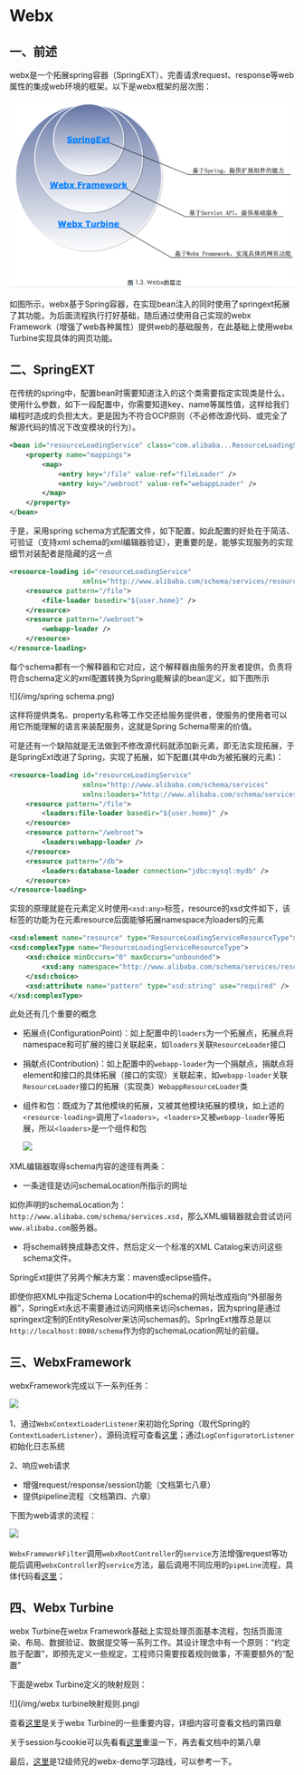 # Webx

## 一、前述

webx是一个拓展spring容器（SpringEXT）、完善请求request、response等web属性的集成web环境的框架。以下是webx框架的层次图：

![](img/webx框架层次图.png)

如图所示，webx基于Spring容器，在实现bean注入的同时使用了springext拓展了其功能，为后面流程执行打好基础，随后通过使用自己实现的webx Framework（增强了web各种属性）提供web的基础服务，在此基础上使用webx Turbine实现具体的网页功能。

## 二、SpringEXT

在传统的spring中，配置bean时需要知道注入的这个类需要指定实现类是什么，使用什么参数，如下一段配置中，你需要知道key、name等属性值，这样给我们编程时造成的负担太大，更是因为不符合OCP原则（不必修改源代码、或完全了解源代码的情况下改变模块的行为）。

```xml
<bean id="resourceLoadingService" class="com.alibaba...ResourceLoadingServiceImpl">  
    <property name="mappings">  
        <map>  
            <entry key="/file" value-ref="fileLoader" />  
            <entry key="/webroot" value-ref="webappLoader" />  
        </map>  
    </property>  
</bean>
```

于是，采用spring schema方式配置文件，如下配置，如此配置的好处在于简洁、可验证（支持xml schema的xml编辑器验证），更重要的是，能够实现服务的实现细节对装配者是隐藏的这一点

```xml
<resource-loading id="resourceLoadingService"  
                  xmlns="http://www.alibaba.com/schema/services/resource-loading">  
    <resource pattern="/file">  
        <file-loader basedir="${user.home}" />  
    </resource>  
    <resource pattern="/webroot">  
        <webapp-loader />  
    </resource>  
</resource-loading> 
```

每个schema都有一个解释器和它对应，这个解释器由服务的开发者提供，负责将符合schema定义的xml配置转换为Spring能解读的bean定义，如下图所示

![](/img/spring schema.png)

这样将提供类名、property名称等工作交还给服务提供者，使服务的使用者可以用它所能理解的语言来装配服务，这就是Spring Schema带来的价值。

可是还有一个缺陷就是无法做到不修改源代码就添加新元素，即无法实现拓展，于是SpringExt改进了Spring，实现了拓展，如下配置(其中db为被拓展的元素)：

```xml
<resource-loading id="resourceLoadingService"  
                  xmlns="http://www.alibaba.com/schema/services"  
                  xmlns:loaders="http://www.alibaba.com/schema/services/resource-loading/loaders">  
    <resource pattern="/file">  
        <loaders:file-loader basedir="${user.home}" />  
    </resource>  
    <resource pattern="/webroot">  
        <loaders:webapp-loader />  
    </resource>  
    <resource pattern="/db">  
        <loaders:database-loader connection="jdbc:mysql:mydb" />   
    </resource>  
</resource-loading>  
```

实现的原理就是在元素定义时使用`<xsd:any>`标签，resource的xsd文件如下，该标签的功能为在元素resource后面能够拓展namespace为loaders的元素

```xml
<xsd:element name="resource" type="ResourceLoadingServiceResourceType">  
<xsd:complexType name="ResourceLoadingServiceResourceType">  
    <xsd:choice minOccurs="0" maxOccurs="unbounded">  
        <xsd:any namespace="http://www.alibaba.com/schema/services/resource-loading/loaders" />   
    </xsd:choice>  
    <xsd:attribute name="pattern" type="xsd:string" use="required" />  
</xsd:complexType>  
```



此处还有几个重要的概念

* 拓展点(ConfigurationPoint)：如上配置中的`loaders`为一个拓展点，拓展点将namespace和可扩展的接口关联起来，如`loaders`关联`ResourceLoader`接口

* 捐献点(Contribution)：如上配置中的`webapp-loader`为一个捐献点，捐献点将element和接口的具体拓展（接口的实现）关联起来，如`webapp-loader`关联`ResourceLoader`接口的拓展（实现类）`WebappResourceLoader`类

* 组件和包：既成为了其他模块的拓展，又被其他模块拓展的模块，如上述的`<resource-loading>`调用了`<loaders>`，`<loaders>`又被`webapp-loader`等拓展，所以`<loaders>`是一个组件和包

  ![](/img/springext组件和包.png)



XML编辑器取得schema内容的途径有两条：

* 一条途径是访问schemaLocation所指示的网址

如你声明的schemaLocation为：`http://www.alibaba.com/schema/services.xsd`，那么XML编辑器就会尝试访问`www.alibaba.com`服务器。

* 将schema转换成静态文件，然后定义一个标准的XML Catalog来访问这些schema文件。

SpringExt提供了另两个解决方案：maven或eclipse插件。

即使你把XML中指定Schema Location中的schema的网址改成指向“外部服务器”，SpringExt永远不需要通过访问网络来访问schemas，因为spring是通过springext定制的EntityResolver来访问schemas的。SprIngExt推荐总是以`http://localhost:8080/schema`作为你的schemaLocation网址的前缀。

## 三、WebxFramework

webxFramework完成以下一系列任务：

![](/img/webxFramework任务.png)

1、通过`WebxContextLoaderListener`来初始化Spring（取代Spring的`ContextLoaderListener`），源码流程可查看[这里](http://blog.csdn.net/lan861698789/article/details/53082868)；通过`LogConfiguratorListener`初始化日志系统

2、响应web请求

* 增强request/response/session功能（文档第七八章）
* 提供pipeline流程（文档第四、六章）



下图为web请求的流程：

![](/img/webx请求流程.png)

`WebxFrameworkFilter`调用`webxRootController`的`service`方法增强request等功能后调用`webxController`的`service`方法，最后调用不同应用的`pipeLine`流程，具体代码看[这里](http://blog.csdn.net/cpf2016/article/details/45720547)；

## 四、Webx  Turbine

webx Turbine在webx Framework基础上实现处理页面基本流程，包括页面渲染、布局、数据验证、数据提交等一系列工作。其设计理念中有一个原则：“约定胜于配置”，即预先定义一些规定，工程师只需要按着规则做事，不需要额外的“配置”

下面是webx Turbine定义的映射规则：

![](/img/webx turbine映射规则.png)

查看[这里](http://blog.csdn.net/cpf2016/article/details/45534527)是关于webx Turbine的一些重要内容，详细内容可查看文档的第四章



关于session与cookie可以先看看[这里](http://blog.csdn.net/fangaoxin/article/details/6952954/)重温一下，再去看文档中的第八章

最后，[这里](https://github.com/xiaoMzjm/webxdemo)是12级师兄的webx-demo学习路线，可以参考一下。

